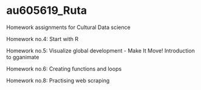 # au605619_Ruta
Homework assignments for Cultural Data science

Homework no.4: Start with R

Homework no.5: Visualize global development - Make It Move!
Introduction to gganimate

Homework no.6: Creating functions and loops

Homework no.8: Practising web scraping
